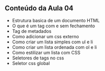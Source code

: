## Conteúdo da Aula 04

- Estrutura basica de um documento HTML
- O que é um tag com e sem fechamento
- Tag de metadados
- Como adicionar um css externo
- Como criar um lista simples com ul e li
- Como criar um lista ordenada com ol e li
- Como estilizar um lista com CSS
- Seletores de tags no css
- Seletor css global